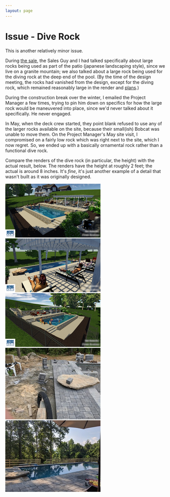 ```yaml
---
layout: page
---
```


# Issue - Dive Rock

This is another relatively minor issue.

During [the sale](./02-thesale.html), the Sales Guy and I had talked specifically about large rocks being used as part of the patio (japanese landscaping style), since we live on a granite mountain; we also talked about a large rock being used for the diving rock at the deep end of the pool. (By the time of the design meeting, the rocks had vanished from the design, except for the diving rock, which remained reasonably large in the render and [plans](./00-site-plans.html).)

During the construction break over the winter, I emailed the Project Manager a few times, trying to pin him down on specifics for how the large rock would be maneuvered into place, since we'd never talked about it specifically. He never engaged.

In May, when the deck crew started, they point blank refused to use any of the larger rocks available on the site, because their small(ish) Bobcat was unable to move them. On the Project Manager's May site visit, I compromised on a fairly low rock which was right next to the site, which I now regret. So, we ended up with a basically ornamental rock rather than a functional dive rock.

Compare the renders of the dive rock (in particular, the height) with the actual result, below. The renders have the height at roughly 2 feet; the actual is around 8 inches. It's _fine_, it's just another example of a detail that wasn't built as it was originally designed.

<a data-fancybox="diverock" href="images/00-render1.jpg"><img src="images/small/00-render1.jpg"></a>
<a data-fancybox="diverock" href="images/00-render3.jpg"><img src="images/small/00-render3.jpg"></a>
<a data-fancybox="diverock" href="images/00-render5.jpg"><img src="images/small/00-render5.jpg"></a>
<a data-fancybox="diverock" href="images/06-diverock1.jpg"><img src="images/small/06-diverock1.jpg"></a>
<a data-fancybox="diverock" href="images/06-diverock2.jpg"><img src="images/small/06-diverock2.jpg"></a>


